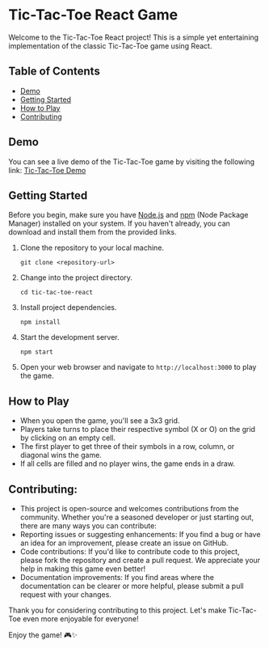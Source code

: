 # Tic-Tac-Toe React Game

Welcome to the Tic-Tac-Toe React project! This is a simple yet entertaining implementation of the classic Tic-Tac-Toe game using React.

## Table of Contents
- [Demo](#Demo) 
- [Getting Started](#getting-started)
- [How to Play](#how-to-play)
- [Contributing](#contributing)

## Demo
You can see a live demo of the Tic-Tac-Toe game by visiting the following link: [Tic-Tac-Toe Demo](https://tictactoe-eta-one.vercel.app/)

## Getting Started
Before you begin, make sure you have [Node.js](https://nodejs.org/) and [npm](https://www.npmjs.com/) (Node Package Manager) installed on your system. If you haven't already, you can download and install them from the provided links.

1. Clone the repository to your local machine.
   ```shell
   git clone <repository-url>
2. Change into the project directory.
    ```shell
    cd tic-tac-toe-react
3. Install project dependencies.
    ```shell
    npm install
4. Start the development server.
    ```shell
    npm start
5. Open your web browser and navigate to `http://localhost:3000` to play the game.

## How to Play
- When you open the game, you'll see a 3x3 grid.
- Players take turns to place their respective symbol (X or O) on the grid by clicking on an empty cell.
- The first player to get three of their symbols in a row, column, or diagonal wins the game.
- If all cells are filled and no player wins, the game ends in a draw.

## Contributing:
- This project is open-source and welcomes contributions from the community. Whether you're a seasoned developer or just starting out, there are many ways you can contribute:
- Reporting issues or suggesting enhancements: If you find a bug or have an idea for an improvement, please create an issue on GitHub.
- Code contributions: If you'd like to contribute code to this project, please fork the repository and create a pull request. We appreciate your help in making this game even better!
- Documentation improvements: If you find areas where the documentation can be clearer or more helpful, please submit a pull request with your changes.

Thank you for considering contributing to this project. Let's make Tic-Tac-Toe even more enjoyable for everyone!

Enjoy the game! 🎮✨
